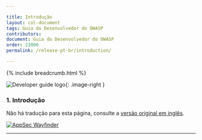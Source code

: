```yaml
---

title: Introdução
layout: col-document
tags: Guia do Desenvolvedor do OWASP
contributors:
document: Guia do Desenvolvedor do OWASP
order: 23000
permalink: /release-pt-br/introduction/

---
```


{% include breadcrumb.html %}

<style type="text/css">
.image-right {
  height: 180px;
  display: block;
  margin-left: auto;
  margin-right: auto;
  float: right;
}
</style>

![Developer guide logo](../../assets/images/dg_logo.png "OWASP Developer Guide"){: .image-right }

### 1. Introdução

Não há tradução para esta página, consulte a [versão original em inglês][release1001].

[![AppSec Wayfinder](../../assets/images/owasp-wayfinder.png "OWASP Application Security Wayfinder")][intstand]

----

[release1001]: https://github.com/OWASP/www-project-developer-guide/blob/main/draft/03-introduction.md
[intstand]: https://owasp.org/www-project-integration-standards/
